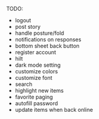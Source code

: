 TODO:
 + logout 
 + post story
 + handle posture/fold
 + notifications on responses
 + bottom sheet back button
 + register account
 + hilt
 + dark mode setting
 + customize colors
 + customize font
 + search
 + highlight new items
 + favorite paging
 + autofill password
 + update items when back online
